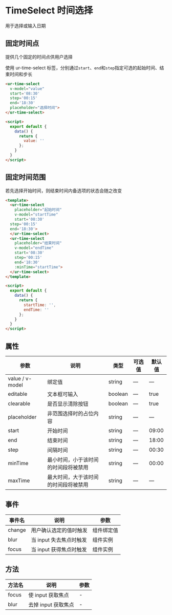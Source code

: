 # TimeSelect 时间选择

 用于选择或输入日期

## 固定时间点

提供几个固定的时间点供用户选择

使用 ur-time-select 标签，分别通过`start`、`end`和`step`指定可选的起始时间、结束时间和步长
```html
<ur-time-select
  v-model="value"
  start='08:30'
  step='00:15'
  end='18:30'
  placeholder="选择时间">
</ur-time-select>

<script>
  export default {
    data() {
      return {
        value: ''
      };
    }
  }
</script>
```

## 固定时间范围

若先选择开始时间，则结束时间内备选项的状态会随之改变


```html
<template>
  <ur-time-select
    placeholder="起始时间"
    v-model="startTime"
    start='08:30'
  step='00:15'
  end='18:30'>
  </ur-time-select>
  <ur-time-select
    placeholder="结束时间"
    v-model="endTime"
    start='08:30'
    step='00:15'
    end='18:30'
    :minTime="startTime">
  </ur-time-select>
</template>

<script>
  export default {
    data() {
      return {
        startTime: '',
        endTime: ''
      };
    }
  }
</script>
```

## 属性
| 参数      | 说明          | 类型      | 可选值                           | 默认值  |
|---------- |-------------- |---------- |--------------------------------  |-------- |
| value / v-model | 绑定值 | string | — | — |
| editable | 文本框可输入 | boolean | — | true |
| clearable | 是否显示清除按钮 | boolean | — | true |
| placeholder | 非范围选择时的占位内容 | string | — | — |
| start | 开始时间 | string | — | 09:00 |
| end | 结束时间 | string | — | 18:00 |
| step | 间隔时间 | string | — | 00:30 |
| minTime | 最小时间，小于该时间的时间段将被禁用 | string | — | 00:00 |
| maxTime | 最大时间，大于该时间的时间段将被禁用 | string | — | — |


## 事件
| 事件名 | 说明 | 参数 |
|---------|--------|---------|
| change | 用户确认选定的值时触发 | 组件绑定值 |
| blur | 当 input 失去焦点时触发 | 组件实例 |
| focus | 当 input 获得焦点时触发 | 组件实例 |

## 方法
| 方法名 | 说明 | 参数 |
| ---- | ---- | ---- |
| focus | 使 input 获取焦点 | - |
| blur | 去掉 input 获取焦点 | - |